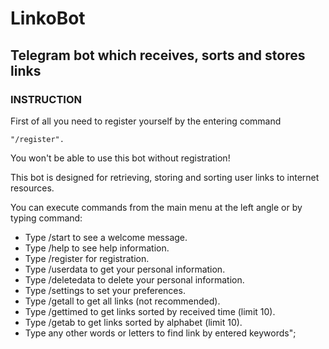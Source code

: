 # LinkoBot

## Telegram bot which receives, sorts and stores links

### INSTRUCTION
First of all you need to register yourself by the entering command
```
"/register".
```
You won't be able to use this bot without registration!

This bot is designed for retrieving, storing and sorting user links to internet resources.

You can execute commands from the main menu at the left angle or by typing command:
* Type /start to see a welcome message.
* Type /help to see help information.
* Type /register for registration.
* Type /userdata to get your personal information.
* Type /deletedata to delete your personal information.
* Type /settings to set your preferences.
* Type /getall to get all links (not recommended).
* Type /gettimed to get links sorted by received time (limit 10).
* Type /getab to get links sorted by alphabet (limit 10).
* Type any other words or letters to find link by entered keywords";
